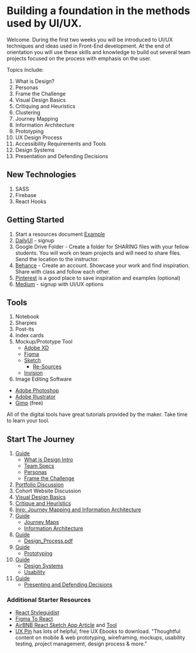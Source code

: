 # Building a foundation in the methods used by UI/UX.

Welcome. During the first two weeks you will be introduced to UI/UX techniques and ideas used in Front-End development. At the end of orientation you will use these skills and knowledge to build out several team projects focused on the process with emphasis on the user.

Topics Include:
1. What is Design?
2. Personas
3. Frame the Challenge
4. Visual Design Basics
5. Critiquing and Heuristics
6. Clustering
7. Journey Mapping
8. Information Architecture
9. Prototyping
10. UX Design Process
11. Accessibility Requirements and Tools
12. Design Systems
13. Presentation and Defending Decisions

## New Technologies
1. SASS
2. Firebase
3. React Hooks

## Getting Started
1. Start a resources document [Example](https://github.com/brendalong/design-resources)
2. [DailyUI](https://www.dailyui.co/) - signup
3. Google Drive Folder - Create a folder for SHARING files with your fellow students. You will work on team projects and will need to share files. Send the location to the instructor.
4. [Behance](https://www.behance.net/) - Create an account. Showcase your work and find inspiration. Share with class and follow each other.
5. [Pinterest](https://www.pinterest.com) is a good place to save inspiration and examples (optional)
6. [Medium](https://medium.com) - signup with UI/UX options

## Tools
1. Notebook
2. Sharpies
3. Post-its
4. Index cards
5. Mockup/Prototype Tool
   * [Adobe XD](https://www.adobe.com/products/xd.html)
   * [Figma](https://www.figma.com)
   * [Sketch](https://www.sketch.com)
     * [Re-Sources](https://www.sketchappsources.com/)
   * [Invision](https://www.invisionapp.com/)
6. Image Editing Software
  * [Adobe Photoshop](https://www.adobe.com/products/catalog.html)
  * [Adobe Illustrator](https://www.adobe.com/products/catalog.html)
  * [Gimp](https://www.gimp.org/) (free)

All of the digital tools have great tutorials provided by the maker. Take time to learn your tool.


## Start The Journey
   1. [Guide](orientation-materials/orientation-1.md)
      * [What is Design Intro](orientation-materials/Design_Process_Intro.pdf)
      * [Team Specs](orientation-materials/Team_Specs.pdf)
      * [Personas](orientation-materials/Personas.pdf)
      * [Frame the Challenge](orientation-materials/FrameTheChallenge.pdf)
   1. [Portfolio Discussion](orientation-materials/orientation-portfolio.md)
   1. Cohort Website Discussion
   1. [Visual Design Basics](orientation-materials/orientation-4.md)
   1. [Critique and Heuristics](orientation-materials/orientation-2.md)
   1. [Inro: Journey Mapping and Information Architecture](orientation-materials/orientation-5.md)
   1. [Guide](orientation-materials/orientation-6.md)
       * [Journey Maps](orientation-materials/JourneyMaps.pdf)
       * [Information Architecture](orientation-materials/InfoArch.pdf)
   1. [Guide](orientation-materials/orientation-7.md)
       * [Design_Process.pdf](orientation-materials/Design_Process.pdf)
   1. [Guide](orientation-8.md)
       * [Prototyping](orientation-materials/Prototype.pdf)
   1. [Guide](orientation-materials/orientation-9.md)
       * [Design Systems](orientation-materials/DesignSys.pdf)
       * [Usability](orientation-materials/Usability.pdf)
   1. [Guide](orientation-materials/orientation-10.md)
       * [Presenting and Defending Decisions](orientation-materials/Present-Defend.pdf)



### Additional Starter Resources
* [React Styleguidist](https://github.com/styleguidist/react-styleguidist)
* [Figma To React](https://www.figma.com/blog/introducing-figma-to-react/)
* [AirBNB React Sketch App Article](https://airbnb.design/painting-with-code/) and [Tool](https://github.com/airbnb/react-sketchapp)
* [UX Pin](https://www.uxpin.com/studio/ebooks/) has lots of helpful, free UX Ebooks to download. "Thoughtful content on mobile & web prototyping, wireframing, mockups, usability testing, project management, design process & more."

